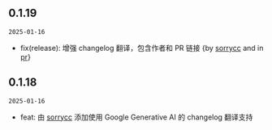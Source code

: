 ## 0.1.19

`2025-01-16`

- fix(release): 增强 changelog 翻译，包含作者和 PR 链接 {by [sorrycc](https://github.com/sorrycc) and in [pr](url)}


## 0.1.18

`2025-01-16`

- feat: 由 [sorrycc](https://github.com/sorrycc) 添加使用 Google Generative AI 的 changelog 翻译支持


